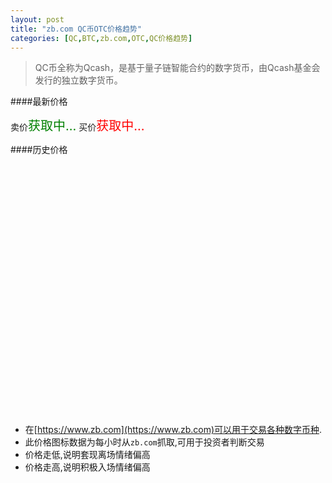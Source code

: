 ```yaml
---
layout: post
title: "zb.com QC币OTC价格趋势"
categories: [QC,BTC,zb.com,OTC,QC价格趋势]
---
```


<script src="https://cdn.hcharts.cn/highcharts/highcharts.js"></script>
<script src="https://cdn.hcharts.cn/highcharts-plugins/highcharts-zh_CN.js"></script>

> QC币全称为Qcash，是基于量子链智能合约的数字货币，由Qcash基金会发行的独立数字货币。

####最新价格

卖价<span id='current_price_1' style="color:green;font-size:20px;">获取中...</span>
买价<span id='current_price_2' style="color:red;font-size:20px;">获取中...</span>

####历史价格

<div id="container" style="width: 100%;height:400px;"></div>

* 在[https://www.zb.com](https://www.zb.com)可以用于交易各种数字币种.
* 此价格图标数据为每小时从`zb.com`抓取,可用于投资者判断交易
* 价格走低,说明套现离场情绪偏高
* 价格走高,说明积极入场情绪偏高

<script>
    $.getJSON('http://107.151.139.189:8888/zb/otc/qc/current', function (data) {
        $("#current_price_1").text(data.result["1"].price);
        $("#current_price_2").text(data.result["2"].price);
    });

    var chart = null;
    $.getJSON('http://107.151.139.189:8888/zb/otc/qc/list', function (data) {
        chart = Highcharts.chart('container', {
            chart: {
                zoomType: 'x'
            },
            title: {
                text: 'ZB网QC币OTC交易价格走势图'
            },
            subtitle: {
                text: document.ontouchstart === undefined ?
                    '鼠标拖动可以进行缩放' : '手势操作进行缩放'
            },
            xAxis: {
                type: 'datetime',
                dateTimeLabelFormats: {
                    millisecond: '%H:%M:%S.%L',
                    second: '%H:%M:%S',
                    minute: '%H:%M',
                    hour: '%H:%M',
                    day: '%m-%d',
                    week: '%m-%d',
                    month: '%Y-%m',
                    year: '%Y'
                }
            },
            tooltip: {
                dateTimeLabelFormats: {
                    millisecond: '%H:%M:%S.%L',
                    second: '%Y-%m-%d %H:%M:%S',
                    minute: '%H:%M',
                    hour: '%H:%M',
                    day: '%Y-%m-%d',
                    week: '%m-%d',
                    month: '%Y-%m',
                    year: '%Y'
                }
            },
            yAxis: {
                title: {
                    text: '价格(CNY)'
                }
            },
            legend: {
                enabled: false
            },
            plotOptions: {
                area: {
                    fillColor: {
                        linearGradient: {
                            x1: 0,
                            y1: 0,
                            x2: 0,
                            y2: 1
                        },
                        stops: [
                            [0, Highcharts.getOptions().colors[0]],
                            [1, Highcharts.Color(Highcharts.getOptions().colors[0]).setOpacity(0).get('rgba')]
                        ]
                    },
                    marker: {
                        radius: 2
                    },
                    lineWidth: 1,
                    states: {
                        hover: {
                            lineWidth: 1
                        }
                    },
                    threshold: null
                }
            },
            series: [{
                type: 'area',
                name: '价格',
                data: data.result
            }]
        });
    });
</script>